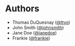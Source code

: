 # Authors

- Thomas DuQuesnay ([@ttyo](https://github.com/ttyo))
- John Smith ([@johnsmith](https://github.com/johnsmith))
- Jane Doe ([@janedoe](https://github.com/janedoe))
- Frankie ([@frankie](https://github.com/frankie)) 
